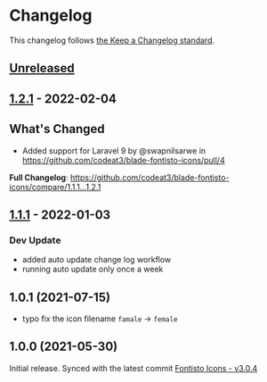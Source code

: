 # Changelog

This changelog follows [the Keep a Changelog standard](https://keepachangelog.com).

## [Unreleased](https://github.com/codeat3/blade-fontisto-icons/compare/1.2.1...HEAD)

## [1.2.1](https://github.com/codeat3/blade-fontisto-icons/compare/1.1.1...1.2.1) - 2022-02-04

## What's Changed

- Added support for Laravel 9 by @swapnilsarwe in https://github.com/codeat3/blade-fontisto-icons/pull/4

**Full Changelog**: https://github.com/codeat3/blade-fontisto-icons/compare/1.1.1...1.2.1

## [1.1.1](https://github.com/codeat3/blade-fontisto-icons/compare/1.0.1...1.1.1) - 2022-01-03

### Dev Update

- added auto update change log workflow
- running auto update only once a week

## 1.0.1 (2021-07-15)

- typo fix the icon filename `famale` -> `female`

## 1.0.0 (2021-05-30)

Initial release.
Synced with the latest commit [Fontisto Icons - v3.0.4](https://github.com/kenangundogan/fontisto/releases/tag/v3.0.4)
